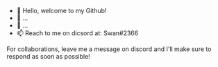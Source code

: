 - 👋 Hello, welcome to my Github!
- 👀 ...
- 🌱 ...
- 📫 Reach to me on dicsord at: Swan#2366

For collaborations, leave me a message on discord and I'll make sure to respond as soon as possible!
